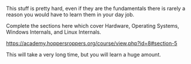 This stuff is pretty hard, even if they are the fundamentals there is rarely a reason you would have to learn them in your day job.

Complete the sections here which cover Hardware, Operating Systems, Windows Internals, and Linux Internals. 

<https://academy.hoppersroppers.org/course/view.php?id=8#section-5>

This will take a very long time, but you will learn a huge amount. 
